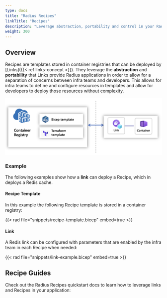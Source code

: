 ```yaml
---
type: docs
title: "Radius Recipes"
linkTitle: "Recipes"
description: "Leverage abstraction, portability and control in your Radius application with Recipes"
weight: 300
---
```


## Overview

Recipes are templates stored in container registries that can be deployed by [Links]({{< ref links-concept >}}). They leverage the **abstraction** and **portability** that Links provide Radius applications in order to allow for a separation of concerns between infra teams and developers. This allows for infra teams to define and configure resources in templates and allow for developers to deploy those resources without complexity.

<img src="recipes.png" alt="Diagram of a container registry containing multiple templates and linking back to a Radius application with a Link" width=700px />

### Example

The following examples show how a **link** can deploy a Recipe, which in deploys a Redis cache.

<h4>Recipe Template</h4>

In this example the following Recipe template is stored in a container registry:

{{< rad file="snippets/recipe-template.bicep" embed=true >}}

<h4>Link</h4>

A Redis link can be configured with parameters that are enabled by the infra team in each Recipe when needed:

{{< rad file="snippets/link-example.bicep" embed=true >}}


## Recipe Guides

Check out the Radius Recipes quickstart docs to learn how to leverage links and Recipes in your application:

<!-- {{< button text="Link resources" page="link-schema" >}} -->
